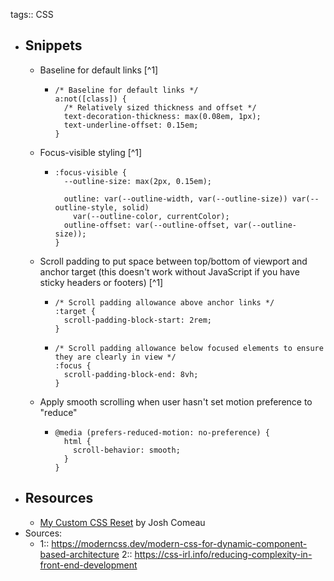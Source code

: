 tags:: CSS

- ## Snippets
	- Baseline for default links [^1]
		- ```
		  /* Baseline for default links */
		  a:not([class]) {
		    /* Relatively sized thickness and offset */
		    text-decoration-thickness: max(0.08em, 1px);
		    text-underline-offset: 0.15em;
		  }	
		  ```
	- Focus-visible styling [^1]
		- ```
		  :focus-visible {
		    --outline-size: max(2px, 0.15em);
		  
		    outline: var(--outline-width, var(--outline-size)) var(--outline-style, solid)
		      var(--outline-color, currentColor);
		    outline-offset: var(--outline-offset, var(--outline-size));
		  }
		  ```
	- Scroll padding to put space between top/bottom of viewport and anchor target (this doesn't work without JavaScript if you have sticky headers or footers) [^1]
		- ```
		  /* Scroll padding allowance above anchor links */
		  :target {
		    scroll-padding-block-start: 2rem;
		  }
		  ```
		- ```
		  /* Scroll padding allowance below focused elements to ensure they are clearly in view */
		  :focus {
		    scroll-padding-block-end: 8vh;
		  }
		  ```
	- Apply smooth scrolling when user hasn't set motion preference to "reduce"
		- ```
		  @media (prefers-reduced-motion: no-preference) {
		    html {
		      scroll-behavior: smooth;
		    }
		  }
		  ```
- ## Resources
	- [My Custom CSS Reset](https://www.joshwcomeau.com/css/custom-css-reset/) by Josh Comeau
- Sources:
	- 1:: https://moderncss.dev/modern-css-for-dynamic-component-based-architecture
	  2:: https://css-irl.info/reducing-complexity-in-front-end-development